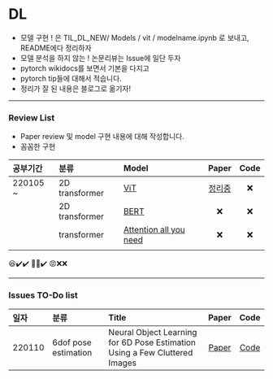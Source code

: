 # DL 
- 모델 구현 ! 은 TIL_DL_NEW/ Models / vit / modelname.ipynb 로 보내고, README에다 정리하자
- 모델 분석을 하지 않는 ! 논문리뷰는 Issue에 일단 두자
- pytorch wikidocs를 보면서 기본을 다지고
- pytorch tip들에 대해서 적습니다.
- 정리가 잘 된 내용은 블로그로 옮기자!
---
### Review List 
- Paper review 및 model 구현 내용에 대해 작성합니다.
- 꼼꼼한 구현

|공부기간|분류|Model|Paper|Code|
|:----|:----|:----|:---:|:------:|
|220105 ~|2D transformer|[ViT](https://arxiv.org/pdf/2010.11929.pdf)|[정리중](Models/ViT/README.md)|❌|
||2D transformer|[BERT](https://arxiv.org/abs/1810.04805)|❌|❌|
||transformer|[Attention all you need](https://arxiv.org/abs/1706.03762)|❌|❌|
||
😆✔️✔️
🙂❌✔️
😡❌❌

---
### Issues TO-Do list
|일자|분류|Title|Paper|Code|
|:----|:----|:----|:---:|:------:|
|220110|6dof pose estimation|Neural Object Learning for 6D Pose Estimation Using a Few Cluttered Images|[Paper](https://arxiv.org/pdf/2005.03717.pdf)|[Code](https://github.com/kirumang/NOL)|
